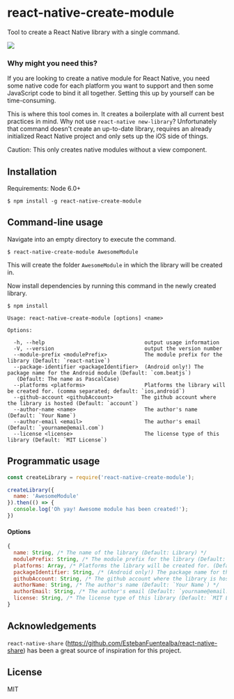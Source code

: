 # react-native-create-module
Tool to create a React Native library with a single command.

![](https://github.com/beatjs/react-native-create-module/blob/master/docs/usage.gif)

### Why might you need this?
If you are looking to create a native module for React Native, you need some native code for each platform you want to support and then some JavaScript code to bind it all together. Setting this up by yourself can be time-consuming.

This is where this tool comes in. It creates a boilerplate with all current best practices in mind.
Why not use `react-native new-library`? Unfortunately that command doesn't create an up-to-date library, requires an already initialized React Native project and only sets up the iOS side of things.

Caution: This only creates native modules without a view component.

## Installation
Requirements: Node 6.0+
```
$ npm install -g react-native-create-module
```

## Command-line usage

Navigate into an empty directory to execute the command.
```
$ react-native-create-module AwesomeModule
```

This will create the folder `AwesomeModule` in which the library will be created in.

Now install dependencies by running this command in the newly created library.
```
$ npm install
```

```
Usage: react-native-create-module [options] <name>

Options:

  -h, --help                                output usage information
  -V, --version                             output the version number
  --module-prefix <modulePrefix>            The module prefix for the library (Default: `react-native`)
  --package-identifier <packageIdentifier>  (Android only!) The package name for the Android module (Default: `com.beatjs`)
   (Default: The name as PascalCase)
  --platforms <platforms>                   Platforms the library will be created for. (comma separated; default: `ios,android`)
  --github-account <githubAccount>         The github account where the library is hosted (Default: `account`)
  --author-name <name>                      The author's name (Default: `Your Name`)
  --author-email <email>                    The author's email (Default: `yourname@email.com`)
  --license <license>                       The license type of this library (Default: `MIT License`)
```

## Programmatic usage
```javascript
const createLibrary = require('react-native-create-module');

createLibrary({
  name: 'AwesomeModule'
}).then(() => {
  console.log('Oh yay! Awesome module has been created!');
})
```

#### Options
```javascript
{
  name: String, /* The name of the library (Default: Library) */
  modulePrefix: String, /* The module prefix for the library (Default: react-native) */
  platforms: Array, /* Platforms the library will be created for. (Default: ['ios', 'android']) */
  packageIdentifier: String, /* (Android only!) The package name for the Android module (Default: com.beatjs) */
  githubAccount: String, /* The github account where the library is hosted (Default: `account`) */
  authorName: String, /* The author's name (Default: `Your Name`) */
  authorEmail: String, /* The author's email (Default: `yourname@email.com`) */ 
  license: String, /* The license type of this library (Default: `MIT License`) */
}
```

## Acknowledgements
`react-native-share` (https://github.com/EstebanFuentealba/react-native-share) has been a great source of inspiration for this project.

## License
MIT
